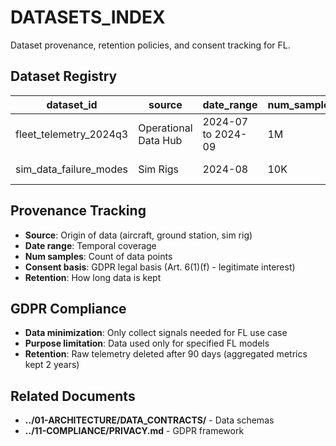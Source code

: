 # DATASETS_INDEX

Dataset provenance, retention policies, and consent tracking for FL.

## Dataset Registry

| dataset_id | source | date_range | num_samples | consent | retention |
|------------|--------|------------|-------------|---------|-----------|
| fleet_telemetry_2024q3 | Operational Data Hub | 2024-07 to 2024-09 | 1M | Art. 6(1)(f) | 90 days |
| sim_data_failure_modes | Sim Rigs | 2024-08 | 10K | N/A (synthetic) | 2 years |

## Provenance Tracking

- **Source**: Origin of data (aircraft, ground station, sim rig)
- **Date range**: Temporal coverage
- **Num samples**: Count of data points
- **Consent basis**: GDPR legal basis (Art. 6(1)(f) - legitimate interest)
- **Retention**: How long data is kept

## GDPR Compliance

- **Data minimization**: Only collect signals needed for FL use case
- **Purpose limitation**: Data used only for specified FL models
- **Retention**: Raw telemetry deleted after 90 days (aggregated metrics kept 2 years)

## Related Documents

- **../01-ARCHITECTURE/DATA_CONTRACTS/** - Data schemas
- **../11-COMPLIANCE/PRIVACY.md** - GDPR framework
